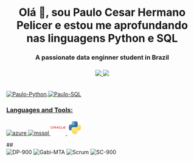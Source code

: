 <h1 align="center">Olá 👋, sou Paulo Cesar Hermano Pelicer e estou me aprofundando nas linguagens Python e SQL </h1>
<h3 align="center">A passionate data enginner student in Brazil</h3>

<h3 align="center">
  <a href="https://github.com/Paulopelicer">
  <img height="150em" src="https://github-readme-stats.vercel.app/api?username=paulopelicer&show_icons=true&theme=vision-friendly-dark&include_all_commits=true&count_private=true"/>
  <img height="150em" src="https://github-readme-stats.vercel.app/api/top-langs/?username=paulopelicer&layout=compact&langs_count=7&theme=vision-friendly-dark"/>
</h3>

<div style="display: inline_block"><br>
  <img align="center" alt="Paulo-Python" height="30" width="40" 
src="https://cdn.jsdelivr.net/gh/devicons/devicon/icons/python/python-original-wordmark.svg">
  <img align="center" alt="Paulo-SQL" height="30" width="40"
src="https://www.svgrepo.com/show/303229/microsoft-sql-server-logo.svg">
</div>

<h3 align="left">Languages and Tools:</h3>
<p align="left"> <a href="https://azure.microsoft.com/en-in/" target="_blank" rel="noreferrer"> <img src="https://www.vectorlogo.zone/logos/microsoft_azure/microsoft_azure-icon.svg" alt="azure" width="40" height="40"/> </a> <a href="https://www.microsoft.com/en-us/sql-server" target="_blank" rel="noreferrer"> <img src="https://www.svgrepo.com/show/303229/microsoft-sql-server-logo.svg" alt="mssql" width="40" height="40"/> </a> <a href="https://www.oracle.com/" target="_blank" rel="noreferrer"> <img src="https://raw.githubusercontent.com/devicons/devicon/master/icons/oracle/oracle-original.svg" alt="oracle" width="40" height="40"/> </a> <a href="https://www.python.org" target="_blank" rel="noreferrer"> <img src="https://raw.githubusercontent.com/devicons/devicon/master/icons/python/python-original.svg" alt="python" width="40" height="40"/> </a> </p>
 ##
  <div style="display: inline_block">
    <img align="center" alt="DP-900" height="80" width="90" src="https://media.discordapp.net/attachments/942098030088310834/1001146061081018418/microsoft-certified-azure-data-fundamentals.png?width=587&height=587">
    <img align="center" alt="Gabi-MTA" height="80" width="90" src="https://media.discordapp.net/attachments/942098030088310834/1001166192851025950/mta-introduction-to-programming-using-html-and-css-certified-2022.png?width=587&height=587">
    <img align="center" alt="Scrum" height="80" width="90" src="https://media.discordapp.net/attachments/942098030088310834/1001168675186946088/scrum-foundation-professional-certificate-sfpc.1.png?width=587&height=587">
    <img align="center" alt="SC-900" height="80" width="90" src="https://media.discordapp.net/attachments/1126168510519853059/1126170424208805928/security-compliance-and-identity-fundamentals-600x600.png?width=586&height=586">
    
  </div>
